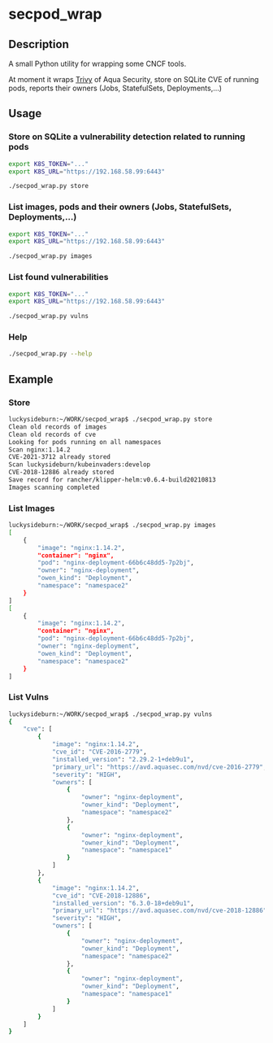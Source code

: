 # secpod_wrap

## Description

A small Python utility for wrapping some CNCF tools.

At moment it wraps [Trivy](https://github.com/aquasecurity/trivy) of Aqua Security, store on SQLite CVE of running pods, reports their owners (Jobs, StatefulSets, Deployments,...)

## Usage

### Store on SQLite a vulnerability detection related to running pods

```bash
export K8S_TOKEN="..."
export K8S_URL="https://192.168.58.99:6443"

./secpod_wrap.py store
```

### List images, pods and their owners (Jobs, StatefulSets, Deployments,...)

```bash
export K8S_TOKEN="..."
export K8S_URL="https://192.168.58.99:6443"

./secpod_wrap.py images
```

### List found vulnerabilities

```bash
export K8S_TOKEN="..."
export K8S_URL="https://192.168.58.99:6443"

./secpod_wrap.py vulns
```

### Help

```bash
./secpod_wrap.py --help
```

## Example

### Store

```bash
luckysideburn:~/WORK/secpod_wrap$ ./secpod_wrap.py store
Clean old records of images
Clean old records of cve
Looking for pods running on all namespaces
Scan nginx:1.14.2
CVE-2021-3712 already stored
Scan luckysideburn/kubeinvaders:develop
CVE-2018-12886 already stored
Save record for rancher/klipper-helm:v0.6.4-build20210813
Images scanning completed
```

### List Images

```bash
luckysideburn:~/WORK/secpod_wrap$ ./secpod_wrap.py images
[
    {
        "image": "nginx:1.14.2",
        "container": "nginx",
        "pod": "nginx-deployment-66b6c48dd5-7p2bj",
        "owner": "nginx-deployment",
        "owen_kind": "Deployment",
        "namespace": "namespace2"
    }
]
[
    {
        "image": "nginx:1.14.2",
        "container": "nginx",
        "pod": "nginx-deployment-66b6c48dd5-7p2bj",
        "owner": "nginx-deployment",
        "owen_kind": "Deployment",
        "namespace": "namespace2"
    }
]
```

### List Vulns

```bash
luckysideburn:~/WORK/secpod_wrap$ ./secpod_wrap.py vulns
{
    "cve": [
        {
            "image": "nginx:1.14.2",
            "cve_id": "CVE-2016-2779",
            "installed_version": "2.29.2-1+deb9u1",
            "primary_url": "https://avd.aquasec.com/nvd/cve-2016-2779",
            "severity": "HIGH",
            "owners": [
                {
                    "owner": "nginx-deployment",
                    "owner_kind": "Deployment",
                    "namespace": "namespace2"
                },
                {
                    "owner": "nginx-deployment",
                    "owner_kind": "Deployment",
                    "namespace": "namespace1"
                }
            ]
        },
        {
            "image": "nginx:1.14.2",
            "cve_id": "CVE-2018-12886",
            "installed_version": "6.3.0-18+deb9u1",
            "primary_url": "https://avd.aquasec.com/nvd/cve-2018-12886",
            "severity": "HIGH",
            "owners": [
                {
                    "owner": "nginx-deployment",
                    "owner_kind": "Deployment",
                    "namespace": "namespace2"
                },
                {
                    "owner": "nginx-deployment",
                    "owner_kind": "Deployment",
                    "namespace": "namespace1"
                }
            ]
        }
    ]
}
```